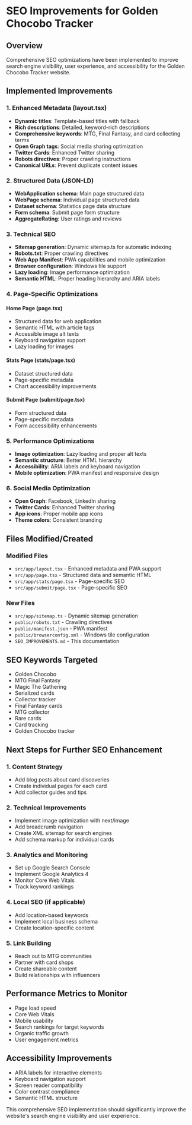 # SEO Improvements for Golden Chocobo Tracker

## Overview
Comprehensive SEO optimizations have been implemented to improve search engine visibility, user experience, and accessibility for the Golden Chocobo Tracker website.

## Implemented Improvements

### 1. Enhanced Metadata (layout.tsx)
- **Dynamic titles**: Template-based titles with fallback
- **Rich descriptions**: Detailed, keyword-rich descriptions
- **Comprehensive keywords**: MTG, Final Fantasy, and card collecting terms
- **Open Graph tags**: Social media sharing optimization
- **Twitter Cards**: Enhanced Twitter sharing
- **Robots directives**: Proper crawling instructions
- **Canonical URLs**: Prevent duplicate content issues

### 2. Structured Data (JSON-LD)
- **WebApplication schema**: Main page structured data
- **WebPage schema**: Individual page structured data
- **Dataset schema**: Statistics page data structure
- **Form schema**: Submit page form structure
- **AggregateRating**: User ratings and reviews

### 3. Technical SEO
- **Sitemap generation**: Dynamic sitemap.ts for automatic indexing
- **Robots.txt**: Proper crawling directives
- **Web App Manifest**: PWA capabilities and mobile optimization
- **Browser configuration**: Windows tile support
- **Lazy loading**: Image performance optimization
- **Semantic HTML**: Proper heading hierarchy and ARIA labels

### 4. Page-Specific Optimizations

#### Home Page (page.tsx)
- Structured data for web application
- Semantic HTML with article tags
- Accessible image alt texts
- Keyboard navigation support
- Lazy loading for images

#### Stats Page (stats/page.tsx)
- Dataset structured data
- Page-specific metadata
- Chart accessibility improvements

#### Submit Page (submit/page.tsx)
- Form structured data
- Page-specific metadata
- Form accessibility enhancements

### 5. Performance Optimizations
- **Image optimization**: Lazy loading and proper alt texts
- **Semantic structure**: Better HTML hierarchy
- **Accessibility**: ARIA labels and keyboard navigation
- **Mobile optimization**: PWA manifest and responsive design

### 6. Social Media Optimization
- **Open Graph**: Facebook, LinkedIn sharing
- **Twitter Cards**: Enhanced Twitter sharing
- **App icons**: Proper mobile app icons
- **Theme colors**: Consistent branding

## Files Modified/Created

### Modified Files
- `src/app/layout.tsx` - Enhanced metadata and PWA support
- `src/app/page.tsx` - Structured data and semantic HTML
- `src/app/stats/page.tsx` - Page-specific SEO
- `src/app/submit/page.tsx` - Page-specific SEO

### New Files
- `src/app/sitemap.ts` - Dynamic sitemap generation
- `public/robots.txt` - Crawling directives
- `public/manifest.json` - PWA manifest
- `public/browserconfig.xml` - Windows tile configuration
- `SEO_IMPROVEMENTS.md` - This documentation

## SEO Keywords Targeted
- Golden Chocobo
- MTG Final Fantasy
- Magic The Gathering
- Serialized cards
- Collector tracker
- Final Fantasy cards
- MTG collector
- Rare cards
- Card tracking
- Golden Chocobo tracker

## Next Steps for Further SEO Enhancement

### 1. Content Strategy
- Add blog posts about card discoveries
- Create individual pages for each card
- Add collector guides and tips

### 2. Technical Improvements
- Implement image optimization with next/image
- Add breadcrumb navigation
- Create XML sitemap for search engines
- Add schema markup for individual cards

### 3. Analytics and Monitoring
- Set up Google Search Console
- Implement Google Analytics 4
- Monitor Core Web Vitals
- Track keyword rankings

### 4. Local SEO (if applicable)
- Add location-based keywords
- Implement local business schema
- Create location-specific content

### 5. Link Building
- Reach out to MTG communities
- Partner with card shops
- Create shareable content
- Build relationships with influencers

## Performance Metrics to Monitor
- Page load speed
- Core Web Vitals
- Mobile usability
- Search rankings for target keywords
- Organic traffic growth
- User engagement metrics

## Accessibility Improvements
- ARIA labels for interactive elements
- Keyboard navigation support
- Screen reader compatibility
- Color contrast compliance
- Semantic HTML structure

This comprehensive SEO implementation should significantly improve the website's search engine visibility and user experience. 
